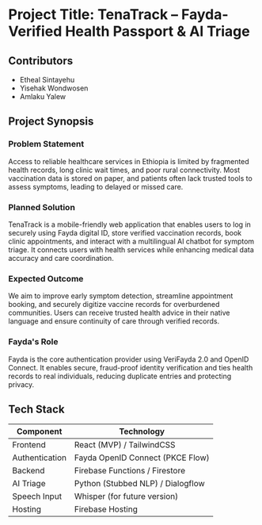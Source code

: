 # Project Title: TenaTrack – Fayda-Verified Health Passport & AI Triage

## Contributors
- Etheal Sintayehu  
- Yisehak Wondwosen  
- Amlaku Yalew  

## Project Synopsis

### Problem Statement
Access to reliable healthcare services in Ethiopia is limited by fragmented health records, long clinic wait times, and poor rural connectivity. Most vaccination data is stored on paper, and patients often lack trusted tools to assess symptoms, leading to delayed or missed care.

### Planned Solution
TenaTrack is a mobile-friendly web application that enables users to log in securely using Fayda digital ID, store verified vaccination records, book clinic appointments, and interact with a multilingual AI chatbot for symptom triage. It connects users with health services while enhancing medical data accuracy and care coordination.

### Expected Outcome
We aim to improve early symptom detection, streamline appointment booking, and securely digitize vaccine records for overburdened communities. Users can receive trusted health advice in their native language and ensure continuity of care through verified records.

### Fayda's Role
Fayda is the core authentication provider using VeriFayda 2.0 and OpenID Connect. It enables secure, fraud-proof identity verification and ties health records to real individuals, reducing duplicate entries and protecting privacy.

## Tech Stack

| Component       | Technology                      |
|----------------|----------------------------------|
| Frontend        | React (MVP) / TailwindCSS        |
| Authentication  | Fayda OpenID Connect (PKCE Flow) |
| Backend         | Firebase Functions / Firestore   |
| AI Triage       | Python (Stubbed NLP) / Dialogflow |
| Speech Input    | Whisper (for future version)     |
| Hosting         | Firebase Hosting                 |
